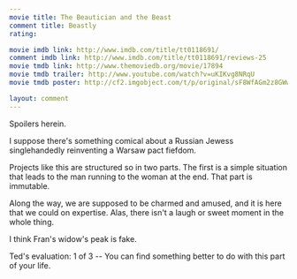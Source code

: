 ```yaml
---
movie title: The Beautician and the Beast
comment title: Beastly
rating: 

movie imdb link: http://www.imdb.com/title/tt0118691/
comment imdb link: http://www.imdb.com/title/tt0118691/reviews-25
movie tmdb link: http://www.themoviedb.org/movie/17894
movie tmdb trailer: http://www.youtube.com/watch?v=uKIKvg8NRqU
movie tmdb poster: http://cf2.imgobject.com/t/p/original/sF8WfAGm2z8GWwgGbPAZj3vq0w6.jpg

layout: comment
---
```


Spoilers herein.

I suppose there's something comical about a Russian Jewess singlehandedly reinventing a  Warsaw pact fiefdom. 

Projects like this are structured so in two parts. The first is a simple situation that leads  to the man running to the woman at the end. That part is immutable.

Along the way, we are supposed to be charmed and amused, and it is here that we could  on expertise. Alas, there isn't a laugh or sweet moment in the whole thing.

I think Fran's widow's peak is fake.

Ted's evaluation: 1 of 3 -- You can find something better to do with this part of your life.